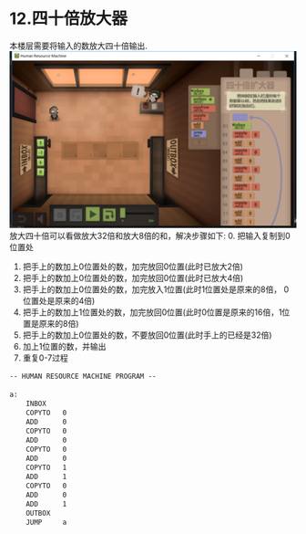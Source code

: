 # 12.四十倍放大器
本楼层需要将输入的数放大四十倍输出.
![](https://github.com/zkangHUST/Human-Resource-Machine/blob/master/pic/12%E5%9B%9B%E5%8D%81%E5%80%8D%E6%94%BE%E5%A4%A7%E5%99%A8.png?raw=true)
放大四十倍可以看做放大32倍和放大8倍的和，解决步骤如下:
0. 把输入复制到0位置处
1. 把手上的数加上0位置处的数，加完放回0位置(此时已放大2倍)
2. 把手上的数加上0位置处的数，加完放回0位置(此时已放大4倍)
3. 把手上的数加上0位置处的数，加完放入1位置(此时1位置处是原来的8倍， 0位置处是原来的4倍)
4. 把手上的数加上1位置处的数，加完放回0位置(此时0位置是原来的16倍，1位置是原来的8倍)
5. 把手上的数加上0位置处的数，不要放回0位置(此时手上的已经是32倍)
6. 加上1位置的数，并输出
7. 重复0-7过程
```
-- HUMAN RESOURCE MACHINE PROGRAM --

a:
    INBOX   
    COPYTO   0
    ADD      0
    COPYTO   0
    ADD      0
    COPYTO   0
    ADD      0
    COPYTO   1
    ADD      1
    COPYTO   0
    ADD      0
    ADD      1
    OUTBOX  
    JUMP     a



```

